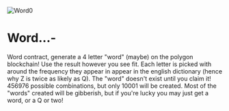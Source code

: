 ![Word0](https://user-images.githubusercontent.com/51245652/144696024-ca9bc060-0816-41db-b3ff-b617094e7ddd.png)

# Word...-

Word contract, generate a 4 letter "word" (maybe) on the polygon blockchain!
Use the result however you see fit. 
Each letter is picked with around the frequency they appear in appear in the english dictionary (hence why Z is twice as likely as Q).
The "word" doesn't exist until you claim it!
456976 possible combinations, but only 10001 will be created.
Most of the "words" created will be gibberish, but if you're lucky you may just get a word, or a Q or two!
